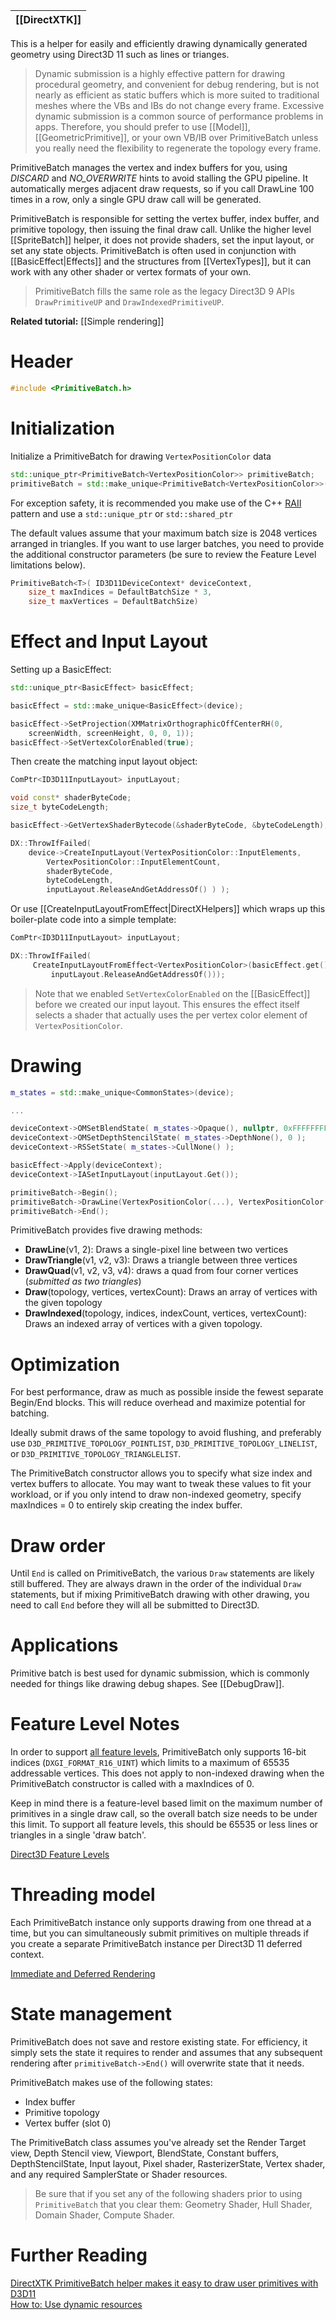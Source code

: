 |[[DirectXTK]]|
|---|

This is a helper for easily and efficiently drawing dynamically generated geometry using Direct3D 11 such as lines or trianges.

> Dynamic submission is a highly effective pattern for drawing procedural geometry, and convenient for debug rendering, but is not nearly as efficient as static buffers which is more suited to traditional meshes where the VBs and IBs do not change every frame. Excessive dynamic submission is a common source of performance problems in apps. Therefore, you should prefer to use [[Model]], [[GeometricPrimitive]], or your own VB/IB over PrimitiveBatch unless you really need the flexibility to regenerate the topology every frame.

PrimitiveBatch manages the vertex and index buffers for you, using *DISCARD* and *NO_OVERWRITE* hints to avoid stalling the GPU pipeline. It automatically merges adjacent draw requests, so if you call DrawLine 100 times in a row, only a single GPU draw call will be generated.

PrimitiveBatch is responsible for setting the vertex buffer, index buffer, and primitive topology, then issuing the final draw call. Unlike the higher level [[SpriteBatch]] helper, it does not provide shaders, set the input layout, or set any state objects. PrimitiveBatch is often used in conjunction with [[BasicEffect|Effects]] and the structures from [[VertexTypes]], but it can work with any other shader or vertex formats of your own.

> PrimitiveBatch fills the same role as the legacy Direct3D 9 APIs ``DrawPrimitiveUP`` and ``DrawIndexedPrimitiveUP``.

**Related tutorial:** [[Simple rendering]]

# Header
```cpp
#include <PrimitiveBatch.h>
```

# Initialization

Initialize a PrimitiveBatch for drawing ``VertexPositionColor`` data

```cpp
std::unique_ptr<PrimitiveBatch<VertexPositionColor>> primitiveBatch;
primitiveBatch = std::make_unique<PrimitiveBatch<VertexPositionColor>>(deviceContext);
```

For exception safety, it is recommended you make use of the C++ [RAII](http://wikipedia.org/wiki/Resource_Acquisition_Is_Initialization) pattern and use a ``std::unique_ptr`` or ``std::shared_ptr``

The default values assume that your maximum batch size is 2048 vertices arranged in triangles. If you want to use larger batches, you need to provide the additional constructor parameters (be sure to review the Feature Level limitations below).

```cpp
PrimitiveBatch<T>( ID3D11DeviceContext* deviceContext,
    size_t maxIndices = DefaultBatchSize * 3,
    size_t maxVertices = DefaultBatchSize)
```

# Effect and Input Layout

Setting up a BasicEffect:

```cpp
std::unique_ptr<BasicEffect> basicEffect;

basicEffect = std::make_unique<BasicEffect>(device);

basicEffect->SetProjection(XMMatrixOrthographicOffCenterRH(0,
    screenWidth, screenHeight, 0, 0, 1));
basicEffect->SetVertexColorEnabled(true);
```

Then create the matching input layout object:

```cpp
ComPtr<ID3D11InputLayout> inputLayout;

void const* shaderByteCode;
size_t byteCodeLength;

basicEffect->GetVertexShaderBytecode(&shaderByteCode, &byteCodeLength);

DX::ThrowIfFailed(
    device->CreateInputLayout(VertexPositionColor::InputElements,
        VertexPositionColor::InputElementCount,
        shaderByteCode,
        byteCodeLength,
        inputLayout.ReleaseAndGetAddressOf() ) );
```

Or use [[CreateInputLayoutFromEffect|DirectXHelpers]] which wraps up this boiler-plate code into a simple template:

```cpp
ComPtr<ID3D11InputLayout> inputLayout;

DX::ThrowIfFailed(
     CreateInputLayoutFromEffect<VertexPositionColor>(basicEffect.get(),
         inputLayout.ReleaseAndGetAddressOf()));
```

> Note that we enabled ``SetVertexColorEnabled`` on the [[BasicEffect]] before we created our input layout. This ensures the effect itself selects a shader that actually uses the per vertex color element of ``VertexPositionColor``.


# Drawing

```cpp
m_states = std::make_unique<CommonStates>(device);

...

deviceContext->OMSetBlendState( m_states->Opaque(), nullptr, 0xFFFFFFFF );
deviceContext->OMSetDepthStencilState( m_states->DepthNone(), 0 );
deviceContext->RSSetState( m_states->CullNone() );

basicEffect->Apply(deviceContext);
deviceContext->IASetInputLayout(inputLayout.Get());

primitiveBatch->Begin();
primitiveBatch->DrawLine(VertexPositionColor(...), VertexPositionColor(...));
primitiveBatch->End();
```

PrimitiveBatch provides five drawing methods:

* **DrawLine**(v1, 2): Draws a single-pixel line between two vertices
* **DrawTriangle**(v1, v2, v3): Draws a triangle between three vertices
* **DrawQuad**(v1, v2, v3, v4): draws a quad from four corner vertices (_submitted as two triangles_)
* **Draw**(topology, vertices, vertexCount): Draws an array of vertices with the given topology
* **DrawIndexed**(topology, indices, indexCount, vertices, vertexCount): Draws an indexed array of vertices with a given topology.

# Optimization

For best performance, draw as much as possible inside the fewest separate Begin/End blocks. This will reduce overhead and maximize potential for batching.

Ideally submit draws of the same topology to avoid flushing, and preferably use ``D3D_PRIMITIVE_TOPOLOGY_POINTLIST``, ``D3D_PRIMITIVE_TOPOLOGY_LINELIST``, or ``D3D_PRIMITIVE_TOPOLOGY_TRIANGLELIST``.

The PrimitiveBatch constructor allows you to specify what size index and vertex buffers to allocate. You may want to tweak these values to fit your workload, or if you only intend to draw non-indexed geometry, specify maxIndices = 0 to entirely skip creating the index buffer.

# Draw order

Until ``End`` is called on PrimitiveBatch, the various ``Draw`` statements are likely still buffered. They are always drawn in the order of the individual ``Draw`` statements, but if mixing PrimitiveBatch drawing with other drawing, you need to call ``End`` before they will all be submitted to Direct3D.

# Applications

Primitive batch is best used for dynamic submission, which is commonly needed for things like drawing debug shapes. See [[DebugDraw]].

# Feature Level Notes

In order to support [all feature levels](https://docs.microsoft.com/windows/win32/direct3d11/overviews-direct3d-11-devices-downlevel-intro), PrimitiveBatch only supports 16-bit indices (``DXGI_FORMAT_R16_UINT``) which limits to a maximum of 65535 addressable vertices. This does not apply to non-indexed drawing when the PrimitiveBatch constructor is called with a maxIndices of 0.

Keep in mind there is a feature-level based limit on the maximum number of primitives in a single draw call, so the overall batch size needs to be under this limit. To support all feature levels, this should be 65535 or less lines or triangles in a single 'draw batch'.

[Direct3D Feature Levels](https://aka.ms/Apsgrj)

# Threading model

Each PrimitiveBatch instance only supports drawing from one thread at a time, but you can simultaneously submit primitives on multiple threads if you create a separate PrimitiveBatch instance per Direct3D 11 deferred context.

[Immediate and Deferred Rendering](https://docs.microsoft.com/windows/win32/direct3d11/overviews-direct3d-11-render-multi-thread-render)

# State management
PrimitiveBatch does not save and restore existing state. For efficiency, it simply sets the state it requires to render and assumes that any subsequent rendering after ``primitiveBatch->End()`` will overwrite state that it needs.

PrimitiveBatch makes use of the following states:

* Index buffer
* Primitive topology
* Vertex buffer (slot 0)

The PrimitiveBatch class assumes you've already set the Render Target view, Depth Stencil view, Viewport, BlendState, Constant buffers, DepthStencilState, Input layout, Pixel shader, RasterizerState, Vertex shader, and any required SamplerState or Shader resources.

> Be sure that if you set any of the following shaders prior to using ``PrimitiveBatch`` that you clear them: Geometry Shader, Hull Shader, Domain Shader, Compute Shader.

# Further Reading
[DirectXTK PrimitiveBatch helper makes it easy to draw user primitives with D3D11](http://www.shawnhargreaves.com/blog/directxtk-primitivebatch-helper-makes-it-easy-to-draw-user-primitives-with-d3d11.html)  
[How to: Use dynamic resources](https://docs.microsoft.com/windows/win32/direct3d11/how-to--use-dynamic-resources)  
